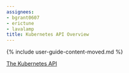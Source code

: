 ```yaml
---
assignees:
- bgrant0607
- erictune
- lavalamp
title: Kubernetes API Overview
---
```


{% include user-guide-content-moved.md %}

[The Kubernetes API](/docs/concepts/overview/kubernetes-api/)
